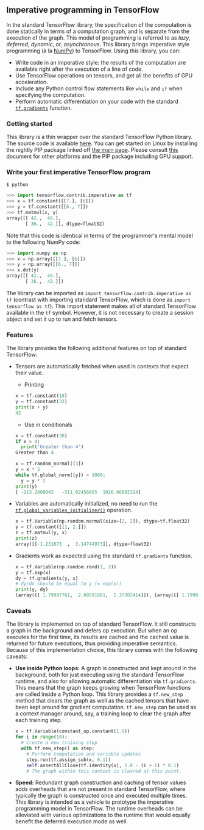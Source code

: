 ## Imperative programming in TensorFlow

In the standard TensorFlow library, the specification of the computation is done
statically in terms of a computation graph, and is separate from the execution
of the graph. This model of programming is referred to as *lazy*, *deferred*,
*dynamic*, or, *asynchronous*. This library brings imperative style programming (à
la [NumPy](http://www.numpy.org)) to TensorFlow. Using this library, you can:

* Write code in an imperative style: the results of the computation are available
  right after the execution of a line of code.
* Use TensorFlow operations on tensors, and get all the benefits of GPU
  acceleration.
* Include any Python control flow statements like `while` and `if` when
  specifying the computation.
* Perform automatic differentiation on your code with the
  standard
  [`tf.gradients`](https://www.tensorflow.org/api_docs/python/train/gradient_computation#gradients) function.

### Getting started

This library is a thin wrapper over the standard TensorFlow Python library. The
source code is
available
[here](https://github.com/tensorflow/tensorflow/tree/master/tensorflow/contrib/imperative). You
can get started on Linux by installing the nightly PIP package linked off 
[the main page](https://github.com/tensorflow/tensorflow). Please
consult [this](https://github.com/tensorflow/tensorflow#installation) document for other platforms and the PIP package including GPU
support.


### Write your first imperative TensorFlow program

```shell
$ python
```

```python
>>> import tensorflow.contrib.imperative as tf
>>> x = tf.constant([[7.], [6]])
>>> y = tf.constant([[6., 7]])
>>> tf.matmul(x, y)
array([[ 42.,  49.],
       [ 36.,  42.]], dtype=float32)
```

Note that this code is identical in terms of the programmer's mental model to
the following NumPy code:

```python
>>> import numpy as np
>>> x = np.array([[7.], [6]])
>>> y = np.array([[6., 7]])
>>> x.dot(y)
array([[ 42.,  49.],
       [ 36.,  42.]])
```

The library can be imported as `import tensorflow.contrib.imperative as tf`
(contrast with importing standard TensorFlow, which is done as `import
tensorflow as tf`). This import statement makes all of standard TensorFlow
available in the `tf` symbol. However, it is not necessary to create a session
object and set it up to run and fetch tensors.


### Features

The library provides the following additional features on top of standard
TensorFlow:

* Tensors are automatically fetched when used in contexts that expect their
  value.

  - Printing

  ```python
  x = tf.constant(10)
  y = tf.constant(32)
  print(x + y)
  42
  ```

  - Use in conditionals

  ```python
  x = tf.constant(30)
  if x > 4:
    print('Greater than 4')
  Greater than 4

  x = tf.random_normal([3])
  y = x * 2
  while tf.global_norm([y]) < 1000:
    y = y * 2
  print(y)
  [ -213.2868042   -511.02456665  1026.66882324]
  ```

* Variables are automatically initialized, no need to run the
  [`tf.global_variables_initializer()`](https://www.tensorflow.org/api_docs/python/tf/global_variables_initializer) operation.

  ```python
  x = tf.Variable(np.random.normal(size=[2, 2]), dtype=tf.float32)
  y = tf.constant([[1, 2.]])
  z = tf.matmul(y, x)
  print(z)
  array([[-1.231673  ,  3.14744973]], dtype=float32)
  ```

* Gradients work as expected using the standard `tf.gradients` function.

   ```python
   x = tf.Variable(np.random.rand(1, 3))
   y = tf.exp(x)
   dy = tf.gradients(y, x)
   # dy/dx should be equal to y (= exp(x))
   print(y, dy)
   (array([[ 1.79997761,  2.00581881,  2.37302414]]), [array([[ 1.79997761,  2.00581881,  2.37302414]])])
   ```

### Caveats

The library is implemented on top of standard TensorFlow. It still constructs a
graph in the background and defers op execution. But when an op executes for the
first time, its results are cached and the cached value is returned for future
executions, thus providing imperative semantics. Because of this implementation
choice, this library comes with the following caveats:

* **Use inside Python loops:** A graph is constructed and kept around in
  the background, both for just executing using the standard TensorFlow runtime,
  and also for allowing automatic differentiation via `tf.gradients`. This means
  that the graph keeps growing when TensorFlow functions are called inside a
  Python loop. This library provides a `tf.new_step` method that clears the
  graph as well as the cached tensors that have been kept around for gradient
  computation. `tf.new_step` can be used as a context manager around, say, a
  training loop to clear the graph after each training step.

  ```python
  x = tf.Variable(constant_op.constant(1.0))
  for i in range(10):
    # Create a new training step
    with tf.new_step() as step:
      # Perform computation and variable updates
      step.run(tf.assign_sub(x, 0.1))
      self.assertAllClose(tf.identity(x), 1.0 - (i + 1) * 0.1)
      # The graph within this context is cleared at this point.
  ```

* **Speed:** Redundant graph construction and caching of tensor values adds
  overheads that are not present in standard TensorFlow, where typically the
  graph is constructed once and executed multiple times. This library is
  intended as a vehicle to prototype the imperative programming model in
  TensorFlow. The runtime overheads can be alleviated with various optimizations
  to the runtime that would equally benefit the deferred execution mode as
  well.

